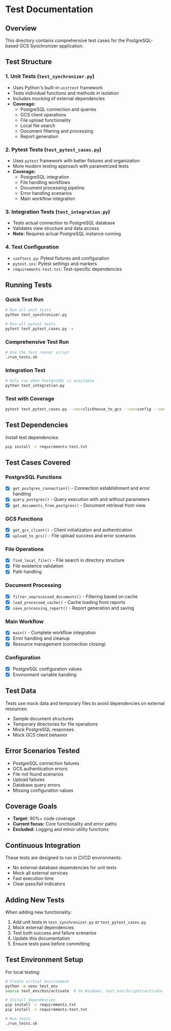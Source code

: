 # Test Documentation

## Overview
This directory contains comprehensive test cases for the PostgreSQL-based GCS Synchronizer application.

## Test Structure

### 1. Unit Tests (`test_synchronizer.py`)
- Uses Python's built-in `unittest` framework
- Tests individual functions and methods in isolation
- Includes mocking of external dependencies
- **Coverage:**
  - PostgreSQL connection and queries
  - GCS client operations
  - File upload functionality
  - Local file search
  - Document filtering and processing
  - Report generation

### 2. Pytest Tests (`test_pytest_cases.py`)
- Uses `pytest` framework with better fixtures and organization
- More modern testing approach with parametrized tests
- **Coverage:**
  - PostgreSQL integration
  - File handling workflows
  - Document processing pipeline
  - Error handling scenarios
  - Main workflow integration

### 3. Integration Tests (`test_integration.py`)
- Tests actual connection to PostgreSQL database
- Validates view structure and data access
- **Note:** Requires actual PostgreSQL instance running

### 4. Test Configuration
- `conftest.py`: Pytest fixtures and configuration
- `pytest.ini`: Pytest settings and markers
- `requirements-test.txt`: Test-specific dependencies

## Running Tests

### Quick Test Run
```bash
# Run all unit tests
python test_synchronizer.py

# Run all pytest tests
pytest test_pytest_cases.py -v
```

### Comprehensive Test Run
```bash
# Use the test runner script
./run_tests.sh
```

### Integration Test
```bash
# Only run when PostgreSQL is available
python test_integration.py
```

### Test with Coverage
```bash
pytest test_pytest_cases.py --cov=clickhouse_to_gcs --cov=config --cov-report=html
```

## Test Dependencies
Install test dependencies:
```bash
pip install -r requirements-test.txt
```

## Test Cases Covered

### PostgreSQL Functions
- [x] `get_postgres_connection()` - Connection establishment and error handling
- [x] `query_postgres()` - Query execution with and without parameters
- [x] `get_documents_from_postgres()` - Document retrieval from view

### GCS Functions
- [x] `get_gcs_client()` - Client initialization and authentication
- [x] `upload_to_gcs()` - File upload success and error scenarios

### File Operations
- [x] `find_local_file()` - File search in directory structure
- [x] File existence validation
- [x] Path handling

### Document Processing
- [x] `filter_unprocessed_documents()` - Filtering based on cache
- [x] `load_processed_cache()` - Cache loading from reports
- [x] `save_processing_report()` - Report generation and saving

### Main Workflow
- [x] `main()` - Complete workflow integration
- [x] Error handling and cleanup
- [x] Resource management (connection closing)

### Configuration
- [x] PostgreSQL configuration values
- [x] Environment variable handling

## Test Data
Tests use mock data and temporary files to avoid dependencies on external resources:
- Sample document structures
- Temporary directories for file operations
- Mock PostgreSQL responses
- Mock GCS client behavior

## Error Scenarios Tested
- PostgreSQL connection failures
- GCS authentication errors
- File not found scenarios
- Upload failures
- Database query errors
- Missing configuration values

## Coverage Goals
- **Target:** 90%+ code coverage
- **Current focus:** Core functionality and error paths
- **Excluded:** Logging and minor utility functions

## Continuous Integration
These tests are designed to run in CI/CD environments:
- No external database dependencies for unit tests
- Mock all external services
- Fast execution time
- Clear pass/fail indicators

## Adding New Tests
When adding new functionality:
1. Add unit tests in `test_synchronizer.py` or `test_pytest_cases.py`
2. Mock external dependencies
3. Test both success and failure scenarios
4. Update this documentation
5. Ensure tests pass before committing

## Test Environment Setup
For local testing:
```bash
# Create virtual environment
python -m venv test_env
source test_env/bin/activate  # On Windows: test_env\Scripts\activate

# Install dependencies
pip install -r requirements.txt
pip install -r requirements-test.txt

# Run tests
./run_tests.sh
```
